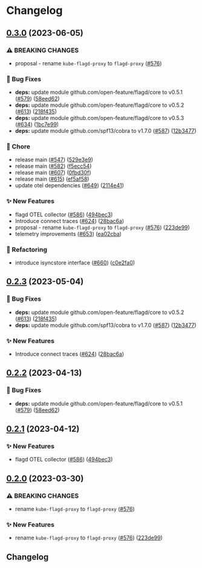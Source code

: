 # Changelog

## [0.3.0](https://github.com/odubajDT/flagd/compare/flagd-proxy-v0.2.3...flagd-proxy/v0.3.0) (2023-06-05)


### ⚠ BREAKING CHANGES

* proposal - rename `kube-flagd-proxy` to `flagd-proxy` ([#576](https://github.com/odubajDT/flagd/issues/576))

### 🐛 Bug Fixes

* **deps:** update module github.com/open-feature/flagd/core to v0.5.1 ([#579](https://github.com/odubajDT/flagd/issues/579)) ([58eed62](https://github.com/odubajDT/flagd/commit/58eed62f5021e5c7a01a171067b725bf3ff83965))
* **deps:** update module github.com/open-feature/flagd/core to v0.5.2 ([#613](https://github.com/odubajDT/flagd/issues/613)) ([218f435](https://github.com/odubajDT/flagd/commit/218f435f0212fa24483b2af25e184e154e575eb1))
* **deps:** update module github.com/open-feature/flagd/core to v0.5.3 ([#634](https://github.com/odubajDT/flagd/issues/634)) ([1bc7e99](https://github.com/odubajDT/flagd/commit/1bc7e99473bc0c7bcacfb40030562e556d3895d6))
* **deps:** update module github.com/spf13/cobra to v1.7.0 ([#587](https://github.com/odubajDT/flagd/issues/587)) ([12b3477](https://github.com/odubajDT/flagd/commit/12b34773a68f6ae7e7e605aebc9f7075eb819994))


### 🧹 Chore

* release main ([#547](https://github.com/odubajDT/flagd/issues/547)) ([529e3e9](https://github.com/odubajDT/flagd/commit/529e3e913f2c02adfd4f1bf69455a7f6ba1f8368))
* release main ([#582](https://github.com/odubajDT/flagd/issues/582)) ([f5ecc54](https://github.com/odubajDT/flagd/commit/f5ecc5413753edab7c9f42e2a917ce10f81d63d2))
* release main ([#607](https://github.com/odubajDT/flagd/issues/607)) ([0fbd30f](https://github.com/odubajDT/flagd/commit/0fbd30f4b3ba25d3e8adf457d2708cd0990b68d8))
* release main ([#615](https://github.com/odubajDT/flagd/issues/615)) ([ef5af58](https://github.com/odubajDT/flagd/commit/ef5af58d1ee96bf866146e41b337f703fae62814))
* update otel dependencies ([#649](https://github.com/odubajDT/flagd/issues/649)) ([2114e41](https://github.com/odubajDT/flagd/commit/2114e41c38951247866c0b408e5f933282902e70))


### ✨ New Features

* flagd OTEL collector ([#586](https://github.com/odubajDT/flagd/issues/586)) ([494bec3](https://github.com/odubajDT/flagd/commit/494bec33dcc1ddf0fa5cd0866f06265618408f5e))
* Introduce connect traces ([#624](https://github.com/odubajDT/flagd/issues/624)) ([28bac6a](https://github.com/odubajDT/flagd/commit/28bac6a54aed79cb8d84a147ffea296c36f5bd51))
* proposal - rename `kube-flagd-proxy` to `flagd-proxy` ([#576](https://github.com/odubajDT/flagd/issues/576)) ([223de99](https://github.com/odubajDT/flagd/commit/223de99ee3efbcd601bf75ab1f6258eeac0c426e))
* telemetry improvements ([#653](https://github.com/odubajDT/flagd/issues/653)) ([ea02cba](https://github.com/odubajDT/flagd/commit/ea02cba24bde982d55956fe54de1e8f27226bfc6))


### 🔄 Refactoring

* introduce isyncstore interface ([#660](https://github.com/odubajDT/flagd/issues/660)) ([c0e2fa0](https://github.com/odubajDT/flagd/commit/c0e2fa00736d46db98f72114a449b2e2bf998e3d))

## [0.2.3](https://github.com/open-feature/flagd/compare/flagd-proxy/v0.2.2...flagd-proxy/v0.2.3) (2023-05-04)


### 🐛 Bug Fixes

* **deps:** update module github.com/open-feature/flagd/core to v0.5.2 ([#613](https://github.com/open-feature/flagd/issues/613)) ([218f435](https://github.com/open-feature/flagd/commit/218f435f0212fa24483b2af25e184e154e575eb1))
* **deps:** update module github.com/spf13/cobra to v1.7.0 ([#587](https://github.com/open-feature/flagd/issues/587)) ([12b3477](https://github.com/open-feature/flagd/commit/12b34773a68f6ae7e7e605aebc9f7075eb819994))


### ✨ New Features

* Introduce connect traces ([#624](https://github.com/open-feature/flagd/issues/624)) ([28bac6a](https://github.com/open-feature/flagd/commit/28bac6a54aed79cb8d84a147ffea296c36f5bd51))

## [0.2.2](https://github.com/open-feature/flagd/compare/flagd-proxy/v0.2.1...flagd-proxy/v0.2.2) (2023-04-13)


### 🐛 Bug Fixes

* **deps:** update module github.com/open-feature/flagd/core to v0.5.1 ([#579](https://github.com/open-feature/flagd/issues/579)) ([58eed62](https://github.com/open-feature/flagd/commit/58eed62f5021e5c7a01a171067b725bf3ff83965))

## [0.2.1](https://github.com/open-feature/flagd/compare/flagd-proxy/v0.2.0...flagd-proxy/v0.2.1) (2023-04-12)


### ✨ New Features

* flagd OTEL collector ([#586](https://github.com/open-feature/flagd/issues/586)) ([494bec3](https://github.com/open-feature/flagd/commit/494bec33dcc1ddf0fa5cd0866f06265618408f5e))

## [0.2.0](https://github.com/open-feature/flagd/compare/flagd-proxy-v0.1.2...flagd-proxy/v0.2.0) (2023-03-30)


### ⚠ BREAKING CHANGES

* rename `kube-flagd-proxy` to `flagd-proxy` ([#576](https://github.com/open-feature/flagd/issues/576))

### ✨ New Features

* rename `kube-flagd-proxy` to `flagd-proxy` ([#576](https://github.com/open-feature/flagd/issues/576)) ([223de99](https://github.com/open-feature/flagd/commit/223de99ee3efbcd601bf75ab1f6258eeac0c426e))

## Changelog
